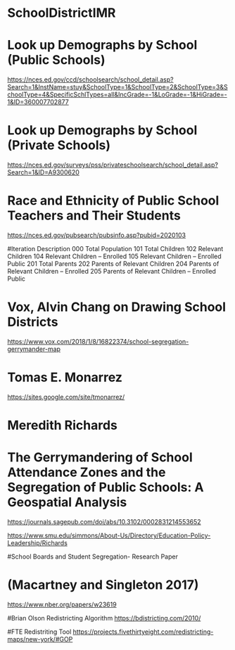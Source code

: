 # SchoolDistrictIMR

# Look up Demographs by School (Public Schools)
https://nces.ed.gov/ccd/schoolsearch/school_detail.asp?Search=1&InstName=stuy&SchoolType=1&SchoolType=2&SchoolType=3&SchoolType=4&SpecificSchlTypes=all&IncGrade=-1&LoGrade=-1&HiGrade=-1&ID=360007702877

# Look up Demographs by School (Private Schools)
https://nces.ed.gov/surveys/pss/privateschoolsearch/school_detail.asp?Search=1&ID=A9300620

# Race and Ethnicity of Public School Teachers and Their Students
https://nces.ed.gov/pubsearch/pubsinfo.asp?pubid=2020103

#Iteration Description
000 Total Population
101 Total Children
102 Relevant Children
104 Relevant Children – Enrolled
105 Relevant Children – Enrolled Public
201 Total Parents
202 Parents of Relevant Children
204 Parents of Relevant Children – Enrolled
205 Parents of Relevant Children – Enrolled Public

# Vox, Alvin Chang on Drawing School Districts
https://www.vox.com/2018/1/8/16822374/school-segregation-gerrymander-map

# Tomas E. Monarrez
https://sites.google.com/site/tmonarrez/

# Meredith Richards
# The Gerrymandering of School Attendance Zones and the Segregation of Public Schools: A Geospatial Analysis
https://journals.sagepub.com/doi/abs/10.3102/0002831214553652

https://www.smu.edu/simmons/About-Us/Directory/Education-Policy-Leadership/Richards

#School Boards and Student Segregation- Research Paper
# (Macartney and Singleton 2017)
https://www.nber.org/papers/w23619

#Brian Olson Redistricting Algorithm
https://bdistricting.com/2010/

#FTE Redistriting Tool
https://projects.fivethirtyeight.com/redistricting-maps/new-york/#GOP